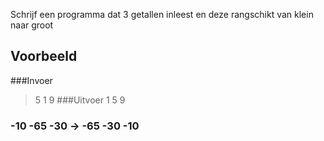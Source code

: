 Schrijf een programma dat 3 getallen inleest en deze rangschikt van klein naar groot
## Voorbeeld
###Invoer
>5
>1
>9
###Uitvoer
>1
>5
>9

### -10 -65 -30 -> -65 -30 -10
